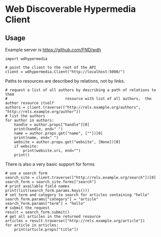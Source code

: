# Web Discoverable Hypermedia Client
## Usage
Example server is https://github.com/FND/wdh

    import wdhypermedia
    
    # point the client to the root of the API
    client = wdhypermedia.Client("http://localhost:5000/")
    
Paths to resources are described by relations, not by links.

    # request a list of all authors by describing a path of relations to them
    #                          resource with list of all authors,  the author resource itself
    authors = client.traverse(["http://rels.example.org/authors", "http://rels.example.org/author"])
    # list the authors
    for author in authors:
        handle = author.props["handle"][0]
        print(handle, end=" ")
        name = author.props.get("name", [""])[0]
        print(name, end=" ")
        website = author.props.get("website", [None])[0]
        if website:
            print(website.uri, end="")
        print()
    
There is also a very basic support for forms
    
    # use a search form
    search_site = client.traverse(["http://rels.example.org/search"])[0]
    search_form = search_site.forms["search"]
    # print available field names
    print(list(search_form.params.keys()))
    # set term and category to search for articles containing "hello"
    search_form.params["category"] = "article"
    search_form.params["term"] = "hello"
    # submit the request
    result = search_form.submit()
    # get all articles in the returned resource
    articles = result.traverse(["http://rels.example.org/article"])
    for article in articles:
        print(article.props["title"])